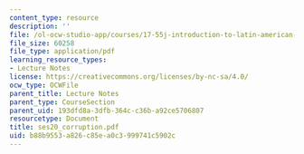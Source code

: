 ```yaml
---
content_type: resource
description: ''
file: /ol-ocw-studio-app/courses/17-55j-introduction-to-latin-american-studies-fall-2006/b88b9553a826c85ea0c3999741c5902c_ses20_corruption.pdf
file_size: 60258
file_type: application/pdf
learning_resource_types:
- Lecture Notes
license: https://creativecommons.org/licenses/by-nc-sa/4.0/
ocw_type: OCWFile
parent_title: Lecture Notes
parent_type: CourseSection
parent_uid: 193dfd8a-3dfb-364c-c36b-a92ce5706807
resourcetype: Document
title: ses20_corruption.pdf
uid: b88b9553-a826-c85e-a0c3-999741c5902c
---
```

